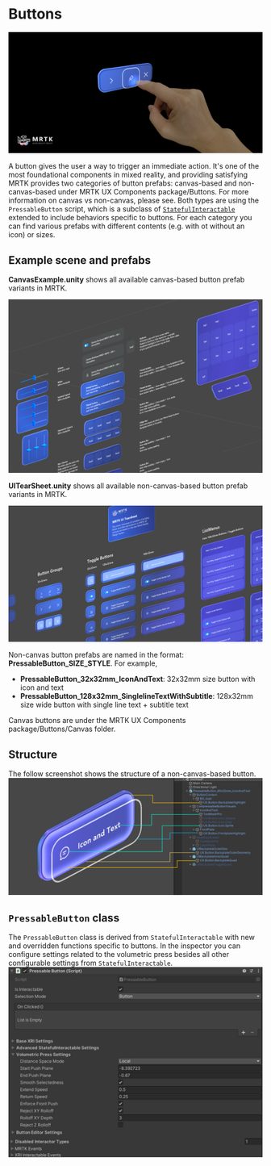 
# Buttons

![Button Main](../../../mrtk3-overview/images/UXBuildingBlocks/MRTK_UX_v3_Button.png)

A button gives the user a way to trigger an immediate action. It's one of the most foundational components in mixed reality, and providing satisfying MRTK provides two categories of button prefabs: canvas-based and non-canvas-based under MRTK UX Components package/Buttons. For more information on canvas vs non-canvas, please see. Both types are using the `PressableButton` script, which is a subclass of [`StatefulInteractable`](../../architecture/interactables.md) extended to include behaviors specific to buttons. For each category you can find various prefabs with different contents (e.g. with ot without an icon) or sizes.

## Example scene and prefabs

**CanvasExample.unity** shows all available canvas-based button prefab variants in MRTK.

![Canvas Example Scene](../../../mrtk3-overview/images/UXBuildingBlocks/Button/MRTK_Button_CanvasExample.png)

**UITearSheet.unity** shows all available non-canvas-based button prefab variants in MRTK.

![Button Example Scene](../../../mrtk3-overview/images/UXBuildingBlocks/Button/MRTK_Button_ExampleScene.png)

Non-canvas button prefabs are named in the format: **PressableButton_SIZE_STYLE**. For example,

- **PressableButton_32x32mm_IconAndText**: 32x32mm size button with icon and text
- **PressableButton_128x32mm_SinglelineTextWithSubtitle**: 128x32mm size wide button with single line text + subtitle text

Canvas buttons are under the MRTK UX Components package/Buttons/Canvas folder.

## Structure

The follow screenshot shows the structure of a non-canvas-based button.
![Non-canvas button structure](../../../mrtk3-overview/images/UXBuildingBlocks/Button/MRTK_Button_Structure.png)

## `PressableButton` class

The `PressableButton` class is derived from `StatefulInteractable` with new and overridden functions specific to buttons. In the inspector you can configure settings related to the volumetric press besides all other configurable settings from `StatefulInteractable`.
![PressableButton inspector screenshot](../../../mrtk3-overview/images/UXBuildingBlocks/Button/MRTK_PressableButton_Inspector.png)
